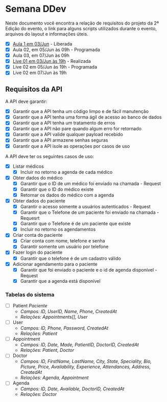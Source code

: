 # Semana DDev

Neste documento você encontra a relação de requisitos do projeto da 2ª Edição do evento, o link para alguns scripts utilizados durante o evento, arquivos do layout e informações úteis.

- [x] [Aula 1 em 03/Jun](https://danieldcs.com/2sdv-aula1) - Liberada
- [x] Aula 02, em 05/Jun às 09h - Programada
- [x] Aula 03, em 07/Jun às 09h
- [x] [Live 01 em 03/Jun às 19h](https://danieldcs.com/2sdv-live1) - Realizada
- [x] Live 02 em 05/Jun às 19h - Programada
- [x] Live 02 em 07/Jun às 19h

## Requisitos da API

A API deve garantir:

- [x] Garantir que a API tenha um código limpo e de fácil manutenção
- [x] Garantir que a API tenha uma forma ágil de acesso ao banco de dados
- [x] Garantir que a API tenha um tratamento de erros
- [x] Garantir que a API não pare quando algum erro for retornado
- [x] Garantir que a API valide qualquer payload recebido
- [x] Garantir que a API armazene senhas seguras
- [x] Garantir que a API isole as operações por casos de uso

A API deve ter os seguintes casos de uso:

- [x] Listar médicos
  - [x] Incluir no retorno a agenda de cada médico
- [x] Obter dados do médico
  - [x] Garantir que o ID de um médico foi enviado na chamada - Request
  - [x] Garantir que o ID do médico existe
  - [x] Retornar os dados do médico com a agenda
- [x] Obter dados do paciente
  - [x] Garantir o acesso somente a usuários autenticados - Request
  - [x] Garantir que o Telefone de um paciente foi enviado na chamada - Requesrt
  - [x] Garantir que o Telefone é de um paciente que existe
  - [x] Incluir no retorno os agendamentos
- [x] Criar conta do paciente
  - [x] Criar conta com nome, telefone e senha
  - [x] Garantir somente um usuário por telefone
- [x] Fazer login do paciente
  - [x] Garantir que o telefone é de um cadastro válido
- [x] Adicionar agendamento para o paciente
  - [x] Garantir que foi enviado o paciente e o id de agenda disponível - Request
  - [x] Garantir que a agenda está disponível

### Tabelas do sistema

- [ ] Patient _Paciente_
  - _Campos: ID, UserID, Name, Phone, CreatedAt_
  - _Relações: Appointments[], User_
- [ ] User
  - _Campos: ID, Phone, Password, CreatedAt_
  - _Relações: Patient_
- [ ] Appointment
  - _Campos: ID, Date, Made, PatientID, DoctorID, CreatedAt_
  - _Relações: Patient, Doctor_
- [ ] Doctor
  - _Campos: ID, FirstName, LastName, City, State, Speciality, Bio, Picture, Price, Availability, Experience, Attendances, Address, CreatedAt_
  - _Relações: Agenda, Appointment_
- [ ] Agenda
  - _Campos: ID, Date, Available, DoctorID, CreatedAt_
  - _Relações: Doctor_
